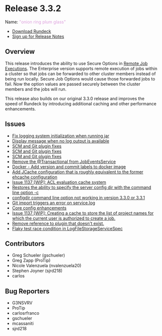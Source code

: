 # Release 3.3.2

Name: <span style="color: plum"><span class="glyphicon glyphicon-glass"></span> "onion ring plum glass"</span>

- [Download Rundeck](https://download.rundeck.com/)
- [Sign up for Release Notes](https://www.rundeck.com/release-notes-signup)

## Overview
This release introduces the ability to use Secure Options in [Remote Job Executions](https://docs.rundeck.com/docs/administration/configuration/remote-job-execution.html).  The Enterprise version supports remote execution of jobs within a cluster so that jobs can be forwarded to other cluster members instead of being run locally.  Secure Job Options would cause those forwarded jobs to fail.  Now the option values are passed securely between the cluster members and the jobs will run.  

This release also builds on our original 3.3.0 release and improves the speed of Rundeck by introducing additional caching and other performance enhancements.


## Issues

* [Fix logging system initialization when running jar](https://github.com/rundeck/rundeck/pull/6369)
* [Display message when no log output is available](https://github.com/rundeck/rundeck/pull/6356)
* [SCM and Git plugin fixes](https://github.com/rundeck/rundeck/pull/6353)
* [SCM and Git plugin fixes](https://github.com/rundeck/rundeck/pull/6350)
* [SCM and Git plugin fixes](https://github.com/rundeck/rundeck/issues/6349)
* [Remove the @Transactional from JobEventsService](https://github.com/rundeck/rundeck/pull/6347)
* [Docker - Add version and commit labels to docker image](https://github.com/rundeck/rundeck/pull/6342)
* [Add JCache configuration that is roughly equivalent to the former ehcache configuration](https://github.com/rundeck/rundeck/pull/6339)
* [Issue 1137 \[WIP\]: ACL evaluation cache system](https://github.com/rundeck/rundeck/pull/6331)
* [Restores the ability to specify the server config dir with the command line option -c](https://github.com/rundeck/rundeck/pull/6329)
* [configdir command line option not working in version 3.3.0 or 3.3.1](https://github.com/rundeck/rundeck/issues/6327)
* [Git import triggers an error on service.log](https://github.com/rundeck/rundeck/issues/6310)
* [Core config enhancements](https://github.com/rundeck/rundeck/pull/6301)
* [Issue 1137 \[WIP\]: Creating a cache to store the list of project names for which the current user is authorized to create a job.](https://github.com/rundeck/rundeck/pull/6298)
* [Remove reference to plugin that doesn't exist.](https://github.com/rundeck/rundeck/pull/6297)
* [Flaky test race condition in LogFileStorageServiceSpec](https://github.com/rundeck/rundeck/pull/6285)

## Contributors

* Greg Schueler (gschueler)
* Greg Zapp (ProTip)
* Nicole Valenzuela (nvalenzuela20)
* Stephen Joyner (sjrd218)
* carlos

## Bug Reporters

* G3NSVRV
* ProTip
* carlosrfranco
* gschueler
* mcassaniti
* sjrd218
